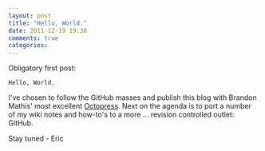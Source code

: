 ```yaml
---
layout: post
title: "Hello, World."
date: 2011-12-19 19:30
comments: true
categories: 
---
```

Obligatory first post:  
```
Hello, World.
```

I've chosen to follow the GitHub masses and publish this blog with
Brandon Mathis' most excellent [Octopress](http://octopress.org).
Next on the agenda is to port a number of my wiki notes and how-to's
to a more ... revision controlled outlet: GitHub.

Stay tuned - Eric
